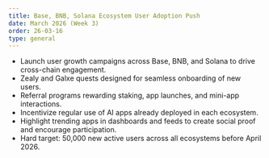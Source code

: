 ```yaml
---
title: Base, BNB, Solana Ecosystem User Adoption Push
date: March 2026 (Week 3)
order: 26-03-16
type: general
---
```


- Launch user growth campaigns across Base, BNB, and Solana to drive cross-chain engagement.
- Zealy and Galxe quests designed for seamless onboarding of new users.
- Referral programs rewarding staking, app launches, and mini-app interactions.
- Incentivize regular use of AI apps already deployed in each ecosystem.
- Highlight trending apps in dashboards and feeds to create social proof and encourage participation.
- Hard target: 50,000 new active users across all ecosystems before April 2026\.
